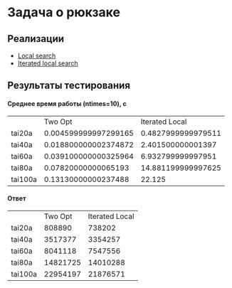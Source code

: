 # Задача о рюкзаке

## Реализации

+ [Local search](/lab_4/algorithms/local_search.py)
+ [Iterated local search](/lab_4/algorithms/iterated_local_search.py)

## Результаты тестирования

#### Среднее время работы (ntimes=10), c
|         |                      |                    |
|---------|----------------------|--------------------|
|         | Two Opt              | Iterated Local     |
| tai20a  | 0.004599999997299165 | 0.4827999999979511 |
| tai40a  | 0.018800000002374872 | 2.401500000001397  |
| tai60a  | 0.039100000000325964 | 6.932799999997951  |
| tai80a  | 0.07820000000065193  | 14.881199999997625 |
| tai100a | 0.13130000000237488  | 22.125             |

#### Ответ
|         |                      |                    |
|---------|----------------------|--------------------|
|         | Two Opt              | Iterated Local     |
| tai20a  | 808890               | 738202             |
| tai40a  | 3517377              | 3354257            |
| tai60a  | 8041118              | 7547556            |
| tai80a  | 14821725             | 14010288           |
| tai100a | 22954197             | 21876571           |